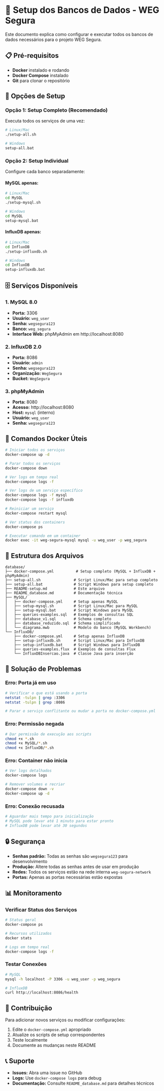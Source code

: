 # 🚀 Setup dos Bancos de Dados - WEG Segura

Este documento explica como configurar e executar todos os bancos de dados necessários para o projeto WEG Segura.

## 📋 Pré-requisitos

- **Docker** instalado e rodando
- **Docker Compose** instalado
- **Git** para clonar o repositório

## 🐳 Opções de Setup

### Opção 1: Setup Completo (Recomendado)
Executa todos os serviços de uma vez:

```bash
# Linux/Mac
./setup-all.sh

# Windows
setup-all.bat
```

### Opção 2: Setup Individual
Configure cada banco separadamente:

#### MySQL apenas:
```bash
# Linux/Mac
cd MySQL
./setup-mysql.sh

# Windows
cd MySQL
setup-mysql.bat
```

#### InfluxDB apenas:
```bash
# Linux/Mac
cd InfluxDB
./setup-influxdb.sh

# Windows
cd InfluxDB
setup-influxdb.bat
```

## 🗄️ Serviços Disponíveis

### 1. MySQL 8.0
- **Porta:** 3306
- **Usuário:** `weg_user`
- **Senha:** `wegsegura123`
- **Banco:** `weg_segura`
- **Interface Web:** phpMyAdmin em http://localhost:8080

### 2. InfluxDB 2.0
- **Porta:** 8086
- **Usuário:** `admin`
- **Senha:** `wegsegura123`
- **Organização:** `WegSegura`
- **Bucket:** `WegSegura`

### 3. phpMyAdmin
- **Porta:** 8080
- **Acesso:** http://localhost:8080
- **Host:** `mysql` (interno)
- **Usuário:** `weg_user`
- **Senha:** `wegsegura123`

## 🔧 Comandos Docker Úteis

```bash
# Iniciar todos os serviços
docker-compose up -d

# Parar todos os serviços
docker-compose down

# Ver logs em tempo real
docker-compose logs -f

# Ver logs de um serviço específico
docker-compose logs -f mysql
docker-compose logs -f influxdb

# Reiniciar um serviço
docker-compose restart mysql

# Ver status dos containers
docker-compose ps

# Executar comando em um container
docker exec -it weg-segura-mysql mysql -u weg_user -p weg_segura
```

## 📁 Estrutura dos Arquivos

```
database/
├── docker-compose.yml          # Setup completo (MySQL + InfluxDB + phpMyAdmin)
├── setup-all.sh               # Script Linux/Mac para setup completo
├── setup-all.bat              # Script Windows para setup completo
├── README-setup.md            # Este arquivo
├── README_database.md         # Documentação técnica
├── MySQL/
│   ├── docker-compose.yml     # Setup apenas MySQL
│   ├── setup-mysql.sh         # Script Linux/Mac para MySQL
│   ├── setup-mysql.bat        # Script Windows para MySQL
│   ├── queries-examples.sql   # Exemplos de consultas SQL
│   ├── database_v1.sql        # Schema completo
│   ├── database_reduzido.sql  # Schema simplificado
│   └── diagrama.mwb           # Modelo do banco (MySQL Workbench)
└── InfluxDB/
    ├── docker-compose.yml     # Setup apenas InfluxDB
    ├── setup-influxdb.sh      # Script Linux/Mac para InfluxDB
    ├── setup-influxdb.bat     # Script Windows para InfluxDB
    ├── queries-examples.flux  # Exemplos de consultas Flux
    └── InfluxDBInsercao.java  # Classe Java para inserção
```

## 🚨 Solução de Problemas

### Erro: Porta já em uso
```bash
# Verificar o que está usando a porta
netstat -tulpn | grep :3306
netstat -tulpn | grep :8086

# Parar o serviço conflitante ou mudar a porta no docker-compose.yml
```

### Erro: Permissão negada
```bash
# Dar permissão de execução aos scripts
chmod +x *.sh
chmod +x MySQL/*.sh
chmod +x InfluxDB/*.sh
```

### Erro: Container não inicia
```bash
# Ver logs detalhados
docker-compose logs

# Remover volumes e recriar
docker-compose down -v
docker-compose up -d
```

### Erro: Conexão recusada
```bash
# Aguardar mais tempo para inicialização
# MySQL pode levar até 1 minuto para estar pronto
# InfluxDB pode levar até 30 segundos
```

## 🔒 Segurança

- **Senhas padrão:** Todas as senhas são `wegsegura123` para desenvolvimento
- **Produção:** Altere todas as senhas antes de usar em produção
- **Redes:** Todos os serviços estão na rede interna `weg-segura-network`
- **Portas:** Apenas as portas necessárias estão expostas

## 📊 Monitoramento

### Verificar Status dos Serviços
```bash
# Status geral
docker-compose ps

# Recursos utilizados
docker stats

# Logs em tempo real
docker-compose logs -f
```

### Testar Conexões
```bash
# MySQL
mysql -h localhost -P 3306 -u weg_user -p weg_segura

# InfluxDB
curl http://localhost:8086/health
```

## 🤝 Contribuição

Para adicionar novos serviços ou modificar configurações:

1. Edite o `docker-compose.yml` apropriado
2. Atualize os scripts de setup correspondentes
3. Teste localmente
4. Documente as mudanças neste README

## 📞 Suporte

- **Issues:** Abra uma issue no GitHub
- **Logs:** Use `docker-compose logs` para debug
- **Documentação:** Consulte `README_database.md` para detalhes técnicos
